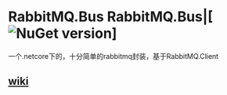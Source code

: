 # RabbitMQ.Bus RabbitMQ.Bus|[![NuGet version](https://badge.fury.io/nu/LittleArcticFox.Core.svg)]
一个.netcore下的，十分简单的rabbitmq封装，基于RabbitMQ.Client
## [wiki](https://github.com/ojdev/RabbitMQ.Bus/wiki)
